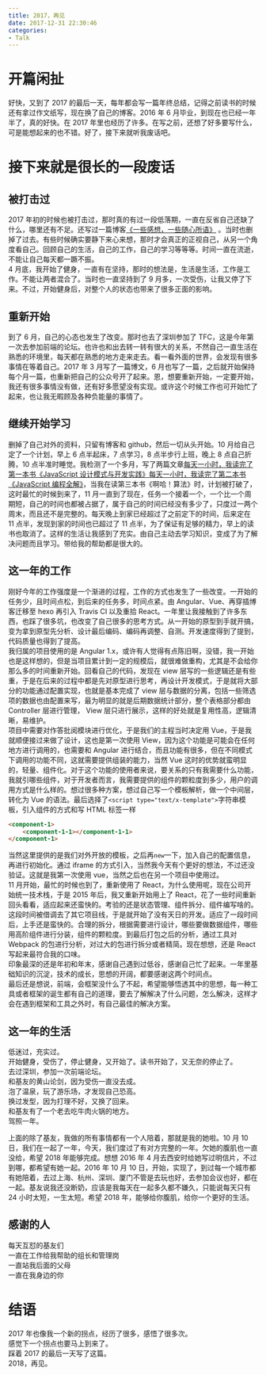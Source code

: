 ```yaml
---
title: 2017，再见
date: 2017-12-31 22:30:46
categories:
- Talk
---
```


# 开篇闲扯

好快，又到了 2017 的最后一天，每年都会写一篇年终总结，记得之前读书的时候还有拿过作文纸写，现在换了自己的博客。2016 年 6 月毕业，到现在也已经一年半了，真的好快。在 2017 年里也经历了许多。在写之前，还想了好多要写什么，可是能想起来的也不错。好了，接下来就听我废话吧。

<!-- more -->

# 接下来就是很长的一段废话

## 被打击过

2017 年初的时候也被打击过，那时真的有过一段低落期，一直在反省自己还缺了什么，哪里还有不足。还写过一篇博客[《一些感想，一些随心所语》](https://blog.wengwang.me/Talk/Talk/%E4%B8%80%E4%BA%9B%E6%84%9F%E6%83%B3%EF%BC%8C%E4%B8%80%E4%BA%9B%E9%9A%8F%E5%BF%83%E6%89%80%E8%AF%AD/) 。当时也删掉了过去。有些时候确实要静下来心来想，那时才会真正的正视自己，从另一个角度看自己。回顾自己的生活，自己的工作，自己的学习等等等。时间一直在流逝，不能让自己每天都一蹶不振。  
4 月底，我开始了健身，一直有在坚持，那时的想法是，生活是生活，工作是工作。不能让两者混合了。当时也一直坚持到了 9 月多，一次受伤，让我又停了下来。不过，开始健身后，对整个人的状态也带来了很多正面的影响。

## 重新开始

到了 6 月，自己的心态也发生了改变。那时也去了深圳参加了 TFC，这是今年第一次去参加前端的论坛。也许也和出去转一转有很大的关系，不然自己一直生活在熟悉的环境里，每天都在熟悉的地方走来走去。看一看外面的世界，会发现有很多事情在等着自己。2017 年 3 月写了一篇博文，6 月也写了一篇，之后就开始保持每个月一篇，也重新把自己的公众号开了起来。恩，想要重新开始，一定要开始，我还有很多事情没有做，还有好多愿望没有实现。或许这个时候工作也可开始忙了起来，也让我无暇顾及各种负能量的事情了。

## 继续开始学习

删掉了自己对外的资料，只留有博客和 github，然后一切从头开始。10 月给自己定了一个计划，早上 6 点半起床，7 点学习，8 点半步行上班，晚上 8 点自己折腾，10 点半准时睡觉。我检测了一个多月，写了两篇文章[每天一小时，我读完了第一本书《JavaScript 设计模式与开发实践》](https://blog.wengwang.me/Read/Read/%E6%AF%8F%E5%A4%A9%E4%B8%80%E5%B0%8F%E6%97%B6%EF%BC%8C%E6%88%91%E8%AF%BB%E5%AE%8C%E4%BA%86%E7%AC%AC%E4%B8%80%E6%9C%AC%E4%B9%A6%E3%80%8AJavaScript%E8%AE%BE%E8%AE%A1%E6%A8%A1%E5%BC%8F%E4%B8%8E%E5%BC%80%E5%8F%91%E5%AE%9E%E8%B7%B5%E3%80%8B/)[每天一小时，我读完了第二本书《JavaScript 编程全解》](https://blog.wengwang.me/Read/Read/%E6%AF%8F%E5%A4%A9%E4%B8%80%E5%B0%8F%E6%97%B6%EF%BC%8C%E6%88%91%E8%AF%BB%E5%AE%8C%E4%BA%86%E7%AC%AC%E4%BA%8C%E6%9C%AC%E4%B9%A6%E3%80%8AJavaScript%E7%BC%96%E7%A8%8B%E5%85%A8%E8%A7%A3%E3%80%8B/)，当我在读第三本书《啊哈！算法》时，计划被打破了，这时最忙的时候到来了，11 月一直到了现在，任务一个接着一个，一个比一个周期短，自己的时间也都被占据了，属于自己的时间已经没有多少了，只度过一两个周末，而且还不是完整的。每天晚上到家已经超过了之前定下的时间，后来定在 11 点半，发现到家的时间也已超过了 11 点半，为了保证有足够的精力，早上的读书也取消了。这样的生活让我感到了充实。由自己主动去学习知识，变成了为了解决问题而且学习。带给我的帮助都是很大的。

## 这一年的工作

刚好今年的工作强度是一个渐进的过程，工作的方式也发生了一些改变。一开始的任务少，且时间点松，到后来的任务多，时间点紧。由 Angular、Vue、再穿插博客迁移至 hexo 再引入 Travis CI 以及重拾 React。一年里让我接触到了许多东西，也踩了很多坑，也改变了自己很多的思考方式。从一开始的原型到手就开搞，变为拿到原型先分析、设计最后编码、编码再调整、自测。开发速度得到了提到，代码质量也得到了提高。  
我归属的项目使用的是 Angular 1.x，或许有人觉得有点陈旧啊，没错，我一开始也是这样想的，但是当项目累计到一定的规模后，就很难做重构，尤其是不会给你那么多的时间重新开始。回看自己的代码，发现在 view 层写的一些逻辑还是有些重，于是在后来的过程中都是先对原型进行思考，再设计开发模式，于是就将大部分的功能通过配置实现，也就是基本完成了 view 层与数据的分离，包括一些筛选项的数据也由配置来写，最为明显的就是后期数据统计部分，整个表格部分都由 Controller 层进行管理， View 层只进行展示，这样的好处就是复用性高，逻辑清晰，易维护。  
项目中需要对作答批阅模块进行优化，于是我们的主程当时决定用 Vue，于是我就顺便接过来做了设计，这也是第一次使用 View，因为这个功能是可能会在任何地方进行调用的，也需要和 Angular 进行结合，而且功能有很多，但在不同模式下调用的功能不同，这就需要提供组装的能力，当然 Vue 这时的优势就蛮明显的，轻量、组件化。对于这个功能的使用者来说，要关系的只有我需要什么功能，我就引哪些组件，对于开发者而言，我需要提供的组件的颗粒度到多少，用户的调用方式是什么样的。想过很多种方案，想过自己写一个模板解析，做一个中间层，转化为 Vue 的语法。最后选择了`<script type="text/x-template">`字符串模板，引入组件的方式和写 HTML 标签一样

```html
<component-1>
    <component-1-1></component-1-1>
</component-1>
```

当然这里提供的是我们对外开放的模板，之后再`new`一下，加入自己的配置信息，再进行初始化。通过 iframe 的方式引入，当然我今天有个更好的想法，不过还没验证。这就是我第一次使用 vue，当然之后也在另一个项目中使用过。  
11 月开始，最忙的时候也到了，重新使用了 React，为什么使用呢，现在公司开始统一技术栈，于是 2015 年后，我又重新开始用上了 React，花了一些时间重新回头看看，适应起来还蛮快的。考验的还是状态管理、组件拆分、组件编写啥的。这段时间被借调去了其它项目线，于是就开始了没有天日的开发。适应了一段时间后，上手还是蛮快的。合理的拆分，根据需要进行设计，哪些要做数据组件，哪些用高阶组件进行分装，组件的颗粒度。到最后打包之后的分析，通过工具对 Webpack 的包进行分析，对过大的包进行拆分或者精简。现在想想，还是 React 写起来最符合我的口味。  
印象最深的还是年初和年末，感谢自己遇到过低谷，感谢自己忙了起来。一年里基础知识的沉淀，技术的成长，思想的开阔，都要感谢这两个时间点。  
最后还是想说，前端，会框架没什么了不起，希望能够悟透其中的思想，每一种工具或者框架的诞生都有自己的道理，要去了解解决了什么问题，怎么解决，这样才会在遇到框架和工具之外时，有自己最佳的解决方案。

## 这一年的生活

低迷过，充实过。  
开始健身，受伤了，停止健身，又开始了。读书开始了，又无奈的停止了。  
去过深圳，参加一次前端论坛。  
和基友的黄山论剑，因为受伤一直没去成。  
泡了温泉，玩了游乐场，才发现自己恐高。  
换过发型，因为打理不好，又换了回来。  
和基友有了一个老去吃牛肉火锅的地方。  
驾照一年。

上面的除了基友，我做的所有事情都有一个人陪着，那就是我的她啦。10 月 10 日，我们在一起了一年，今天，我们度过了有对方完整的一年。欠她的腹肌也一直没给，希望 2018 年能够完成。想想 2016 年 4 月去西安时给她写过明信片，不过到哪，都希望有她一起。2016 年 10 月 10 日，开始，实现了，到过每一个城市都有她陪着，去过上海、杭州、深圳、厦门不管是去玩也好，去参加会议也好，都在一起。基友说我还没断奶，应该是我每天在一起多久都不嫌久，只能说每天只有 24 小时太短，一生太短。希望 2018 年，能够给你腹肌，给你一个更好的生活。

## 感谢的人

每天互怼的基友们  
一直在工作给我帮助的组长和管理岗  
一直站我后面的父母  
一直在我身边的你

# 结语

2017 年也像我一个新的拐点，经历了很多，感悟了很多次。  
感觉下一个拐点也要马上到来了。  
踩着 2017 的最后一天写了这篇。  
2018，再见。

